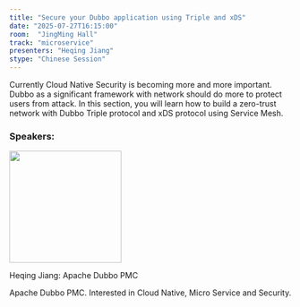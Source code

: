 ```yaml
---
title: "Secure your Dubbo application using Triple and xDS"
date: "2025-07-27T16:15:00"
room:  "JingMing Hall"
track: "microservice"
presenters: "Heqing Jiang"
stype: "Chinese Session"
---
```


Currently Cloud Native Security is becoming more and more important. Dubbo as a significant framework with network should do more to protect users from attack. In this section, you will learn how to build a zero-trust network with Dubbo Triple protocol and xDS protocol using Service Mesh.

### Speakers:


<img src="https://sessionize.com/image/7fc1-400o400o1-X9gMm8oS6VzNP1XRDNJEAV.jpg" width="200" /><br/>

Heqing Jiang: Apache Dubbo PMC

Apache Dubbo PMC. Interested in Cloud Native, Micro Service and Security.